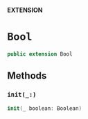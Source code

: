 **EXTENSION**

# `Bool`
```swift
public extension Bool
```

## Methods
### `init(_:)`

```swift
init(_ boolean: Boolean)
```
